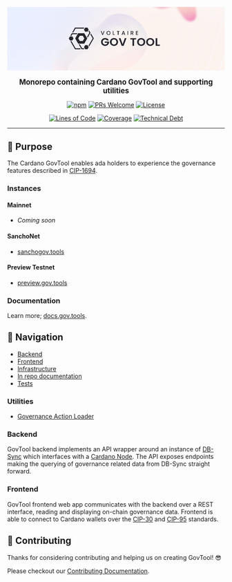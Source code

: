 <p align="center">
  <img width="750" src=".github/images/voltaire-govtool-header.png"/>
</p>

<p align="center">
  <big><strong>Monorepo containing Cardano GovTool and supporting utilities</strong></big>
</p>

<div align="center">

[![npm](https://img.shields.io/npm/v/npm.svg?style=flat-square)](https://www.npmjs.com/package/npm) [![PRs Welcome](https://img.shields.io/badge/PRs-welcome-brightgreen.svg?style=flat-square)](http://makeapullrequest.com) [![License](https://img.shields.io/badge/License-Apache_2.0-blue.svg)](https://opensource.org/licenses/Apache-2.0)

[![Lines of Code](https://sonarcloud.io/api/project_badges/measure?project=intersect-govtool&metric=ncloc)](https://sonarcloud.io/summary/overall?id=intersect-govtool) [![Coverage](https://sonarcloud.io/api/project_badges/measure?project=intersect-govtool&metric=coverage)](https://sonarcloud.io/summary/overall?id=intersect-govtool) [![Technical Debt](https://sonarcloud.io/api/project_badges/measure?project=intersect-govtool&metric=sqale_index)](https://sonarcloud.io/summary/overall?id=intersect-govtool)

</div>

<hr/>

## 🌄 Purpose

The Cardano GovTool enables ada holders to experience the governance features described in [CIP-1694](https://github.com/cardano-foundation/CIPs/blob/master/CIP-1694/README.md).

### Instances

#### Mainnet

- _Coming soon_

#### SanchoNet

- [sanchogov.tools](https://sanchogov.tools/)

#### Preview Testnet

- [preview.gov.tools](https://preview.gov.tools/)

### Documentation

Learn more; [docs.gov.tools](https://docs.gov.tools/).

## 📍 Navigation

- [Backend](./govtool/backend/README.md)
- [Frontend](./govtool/frontend/README.md)
- [Infrastructure](./infra/terraform/README.md)
- [In repo documentation](./docs/)
- [Tests](./tests/)

### Utilities

- [Governance Action Loader](./gov-action-loader/)

### Backend

GovTool backend implements an API wrapper around an instance of [DB-Sync](https://github.com/IntersectMBO/cardano-db-sync) which interfaces with a [Cardano Node](https://github.com/IntersectMBO/cardano-node).
The API exposes endpoints making the querying of governance related data from DB-Sync straight forward.

### Frontend

GovTool frontend web app communicates with the backend over a REST interface, reading and displaying on-chain governance data.
Frontend is able to connect to Cardano wallets over the [CIP-30](https://github.com/cardano-foundation/CIPs/blob/master/CIP-0030/README.md) and [CIP-95](https://github.com/cardano-foundation/CIPs/blob/master/CIP-0095/README.md) standards.

## 🤝 Contributing

Thanks for considering contributing and helping us on creating GovTool! 😎

Please checkout our [Contributing Documentation](./CONTRIBUTING.md).
